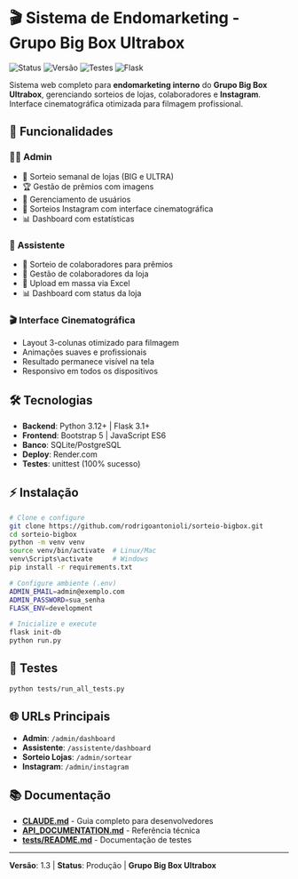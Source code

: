 # 🎬 Sistema de Endomarketing - Grupo Big Box Ultrabox

![Status](https://img.shields.io/badge/Status-Produção-green)
![Versão](https://img.shields.io/badge/Versão-1.3-blue)
![Testes](https://img.shields.io/badge/Testes-100%25-brightgreen)
![Flask](https://img.shields.io/badge/Flask-3.1.0-red)

Sistema web completo para **endomarketing interno** do **Grupo Big Box Ultrabox**, gerenciando sorteios de lojas, colaboradores e **Instagram**. Interface cinematográfica otimizada para filmagem profissional.

## 🚀 Funcionalidades

### 👨‍💼 **Admin**
- 🎲 Sorteio semanal de lojas (BIG e ULTRA)
- 🏆 Gestão de prêmios com imagens
- 👥 Gerenciamento de usuários
- 📱 Sorteios Instagram com interface cinematográfica
- 📊 Dashboard com estatísticas

### 🎯 **Assistente**
- 🎲 Sorteio de colaboradores para prêmios
- 👤 Gestão de colaboradores da loja
- 📂 Upload em massa via Excel
- 📊 Dashboard com status da loja

### 🎬 **Interface Cinematográfica**
- Layout 3-colunas otimizado para filmagem
- Animações suaves e profissionais
- Resultado permanece visível na tela
- Responsivo em todos os dispositivos

## 🛠️ Tecnologias

- **Backend**: Python 3.12+ | Flask 3.1+
- **Frontend**: Bootstrap 5 | JavaScript ES6
- **Banco**: SQLite/PostgreSQL
- **Deploy**: Render.com
- **Testes**: unittest (100% sucesso)

## ⚡ Instalação

```bash
# Clone e configure
git clone https://github.com/rodrigoantonioli/sorteio-bigbox.git
cd sorteio-bigbox
python -m venv venv
source venv/bin/activate  # Linux/Mac
venv\Scripts\activate     # Windows
pip install -r requirements.txt

# Configure ambiente (.env)
ADMIN_EMAIL=admin@exemplo.com
ADMIN_PASSWORD=sua_senha
FLASK_ENV=development

# Inicialize e execute
flask init-db
python run.py
```

## 🧪 Testes

```bash
python tests/run_all_tests.py
```

## 🌐 URLs Principais

- **Admin**: `/admin/dashboard`
- **Assistente**: `/assistente/dashboard`
- **Sorteio Lojas**: `/admin/sortear`
- **Instagram**: `/admin/instagram`

## 📚 Documentação

- **[CLAUDE.md](CLAUDE.md)** - Guia completo para desenvolvedores
- **[API_DOCUMENTATION.md](API_DOCUMENTATION.md)** - Referência técnica
- **[tests/README.md](tests/README.md)** - Documentação de testes

---

**Versão**: 1.3 | **Status**: Produção | **Grupo Big Box Ultrabox**